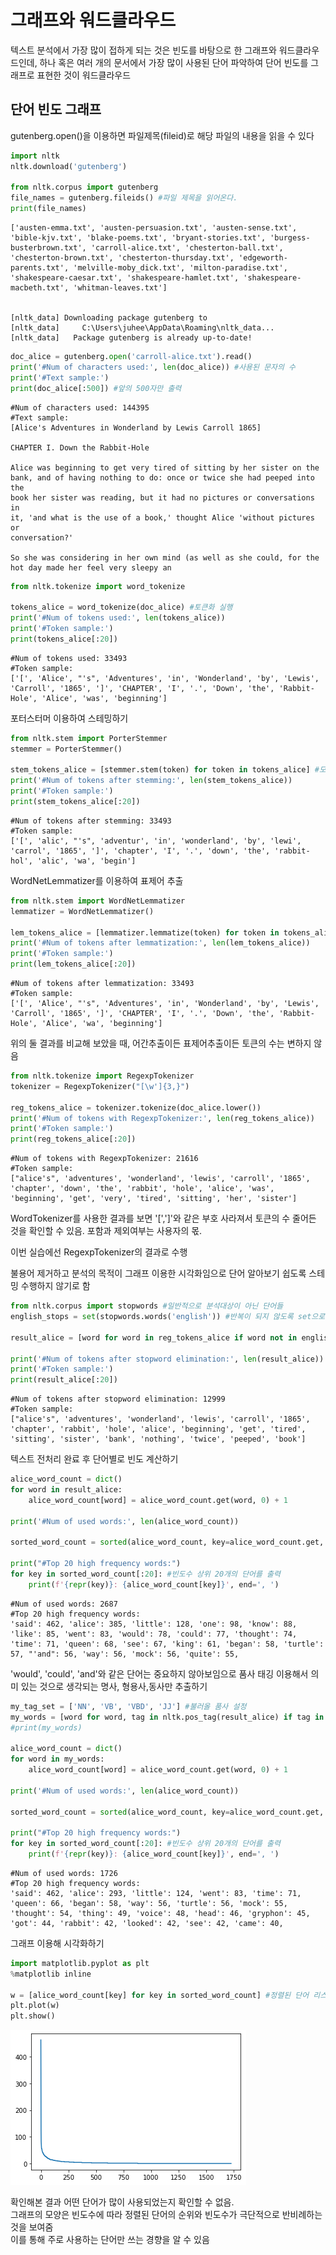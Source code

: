 # 그래프와 워드클라우드

텍스트 분석에서 가장 많이 접하게 되는 것은 빈도를 바탕으로 한 그래프와 워드클라우드인데, 하나 혹은 여러 개의 문서에서 가장 많이 사용된 단어 파악하여 단어 빈도를 그래프로 표현한 것이 워드클라우드 

## 단어 빈도 그래프

gutenberg.open()을 이용하면 파일제목(fileid)로 해당 파일의 내용을 읽을 수 있다


```python
import nltk
nltk.download('gutenberg')

from nltk.corpus import gutenberg
file_names = gutenberg.fileids() #파일 제목을 읽어온다.
print(file_names)
```

    ['austen-emma.txt', 'austen-persuasion.txt', 'austen-sense.txt', 'bible-kjv.txt', 'blake-poems.txt', 'bryant-stories.txt', 'burgess-busterbrown.txt', 'carroll-alice.txt', 'chesterton-ball.txt', 'chesterton-brown.txt', 'chesterton-thursday.txt', 'edgeworth-parents.txt', 'melville-moby_dick.txt', 'milton-paradise.txt', 'shakespeare-caesar.txt', 'shakespeare-hamlet.txt', 'shakespeare-macbeth.txt', 'whitman-leaves.txt']
    

    [nltk_data] Downloading package gutenberg to
    [nltk_data]     C:\Users\juhee\AppData\Roaming\nltk_data...
    [nltk_data]   Package gutenberg is already up-to-date!
    


```python
doc_alice = gutenberg.open('carroll-alice.txt').read()
print('#Num of characters used:', len(doc_alice)) #사용된 문자의 수
print('#Text sample:')
print(doc_alice[:500]) #앞의 500자만 출력
```

    #Num of characters used: 144395
    #Text sample:
    [Alice's Adventures in Wonderland by Lewis Carroll 1865]
    
    CHAPTER I. Down the Rabbit-Hole
    
    Alice was beginning to get very tired of sitting by her sister on the
    bank, and of having nothing to do: once or twice she had peeped into the
    book her sister was reading, but it had no pictures or conversations in
    it, 'and what is the use of a book,' thought Alice 'without pictures or
    conversation?'
    
    So she was considering in her own mind (as well as she could, for the
    hot day made her feel very sleepy an
    


```python
from nltk.tokenize import word_tokenize

tokens_alice = word_tokenize(doc_alice) #토큰화 실행
print('#Num of tokens used:', len(tokens_alice))
print('#Token sample:')
print(tokens_alice[:20])
```

    #Num of tokens used: 33493
    #Token sample:
    ['[', 'Alice', "'s", 'Adventures', 'in', 'Wonderland', 'by', 'Lewis', 'Carroll', '1865', ']', 'CHAPTER', 'I', '.', 'Down', 'the', 'Rabbit-Hole', 'Alice', 'was', 'beginning']
    

포터스터머 이용하여 스테밍하기 


```python
from nltk.stem import PorterStemmer
stemmer = PorterStemmer()

stem_tokens_alice = [stemmer.stem(token) for token in tokens_alice] #모든 토큰에 대해 스테밍 실행
print('#Num of tokens after stemming:', len(stem_tokens_alice))
print('#Token sample:')
print(stem_tokens_alice[:20])
```

    #Num of tokens after stemming: 33493
    #Token sample:
    ['[', 'alic', "'s", 'adventur', 'in', 'wonderland', 'by', 'lewi', 'carrol', '1865', ']', 'chapter', 'I', '.', 'down', 'the', 'rabbit-hol', 'alic', 'wa', 'begin']
    

WordNetLemmatizer를 이용하여 표제어 추출


```python
from nltk.stem import WordNetLemmatizer
lemmatizer = WordNetLemmatizer()

lem_tokens_alice = [lemmatizer.lemmatize(token) for token in tokens_alice] #모든 토큰에 대해 스테밍 실행
print('#Num of tokens after lemmatization:', len(lem_tokens_alice))
print('#Token sample:')
print(lem_tokens_alice[:20])
```

    #Num of tokens after lemmatization: 33493
    #Token sample:
    ['[', 'Alice', "'s", 'Adventures', 'in', 'Wonderland', 'by', 'Lewis', 'Carroll', '1865', ']', 'CHAPTER', 'I', '.', 'Down', 'the', 'Rabbit-Hole', 'Alice', 'wa', 'beginning']
    

위의 둘 결과를 비교해 보았을 때, 어간추출이든 표제어추출이든 토큰의 수는 변하지 않음


```python
from nltk.tokenize import RegexpTokenizer
tokenizer = RegexpTokenizer("[\w']{3,}") 

reg_tokens_alice = tokenizer.tokenize(doc_alice.lower())
print('#Num of tokens with RegexpTokenizer:', len(reg_tokens_alice))
print('#Token sample:')
print(reg_tokens_alice[:20])
```

    #Num of tokens with RegexpTokenizer: 21616
    #Token sample:
    ["alice's", 'adventures', 'wonderland', 'lewis', 'carroll', '1865', 'chapter', 'down', 'the', 'rabbit', 'hole', 'alice', 'was', 'beginning', 'get', 'very', 'tired', 'sitting', 'her', 'sister']
    

WordTokenizer를 사용한 결과를 보면 '[',']'와 같은 부호 사라져서 토큰의 수 줄어든 것을 확인할 수 있음. 포함과 제외여부는 사용자의 몫. 

이번 실습에선 RegexpTokenizer의 결과로 수행  
  
불용어 제거하고 분석의 목적이 그래프 이용한 시각화임으로 단어 알아보기 쉽도록 스테밍 수행하지 않기로 함


```python
from nltk.corpus import stopwords #일반적으로 분석대상이 아닌 단어들
english_stops = set(stopwords.words('english')) #반복이 되지 않도록 set으로 변환

result_alice = [word for word in reg_tokens_alice if word not in english_stops] #stopwords를 제외한 단어들만으로 list를 생성

print('#Num of tokens after stopword elimination:', len(result_alice))
print('#Token sample:')
print(result_alice[:20])
```

    #Num of tokens after stopword elimination: 12999
    #Token sample:
    ["alice's", 'adventures', 'wonderland', 'lewis', 'carroll', '1865', 'chapter', 'rabbit', 'hole', 'alice', 'beginning', 'get', 'tired', 'sitting', 'sister', 'bank', 'nothing', 'twice', 'peeped', 'book']
    

텍스트 전처리 완료 후 단어별로 빈도 계산하기 


```python
alice_word_count = dict()
for word in result_alice:
    alice_word_count[word] = alice_word_count.get(word, 0) + 1

print('#Num of used words:', len(alice_word_count))

sorted_word_count = sorted(alice_word_count, key=alice_word_count.get, reverse=True)

print("#Top 20 high frequency words:")
for key in sorted_word_count[:20]: #빈도수 상위 20개의 단어를 출력
    print(f'{repr(key)}: {alice_word_count[key]}', end=', ')
```

    #Num of used words: 2687
    #Top 20 high frequency words:
    'said': 462, 'alice': 385, 'little': 128, 'one': 98, 'know': 88, 'like': 85, 'went': 83, 'would': 78, 'could': 77, 'thought': 74, 'time': 71, 'queen': 68, 'see': 67, 'king': 61, 'began': 58, 'turtle': 57, "'and": 56, 'way': 56, 'mock': 56, 'quite': 55, 

'would', 'could', 'and'와 같은 단어는 중요하지 않아보임으로 품사 태깅 이용해서 의미 있는 것으로 생각되는 명사, 형용사,동사만 추출하기


```python
my_tag_set = ['NN', 'VB', 'VBD', 'JJ'] #불러올 품사 설정
my_words = [word for word, tag in nltk.pos_tag(result_alice) if tag in my_tag_set]
#print(my_words)

alice_word_count = dict()
for word in my_words:
    alice_word_count[word] = alice_word_count.get(word, 0) + 1

print('#Num of used words:', len(alice_word_count))

sorted_word_count = sorted(alice_word_count, key=alice_word_count.get, reverse=True)

print("#Top 20 high frequency words:")
for key in sorted_word_count[:20]: #빈도수 상위 20개의 단어를 출력
    print(f'{repr(key)}: {alice_word_count[key]}', end=', ')
```

    #Num of used words: 1726
    #Top 20 high frequency words:
    'said': 462, 'alice': 293, 'little': 124, 'went': 83, 'time': 71, 'queen': 66, 'began': 58, 'way': 56, 'turtle': 56, 'mock': 55, 'thought': 54, 'thing': 49, 'voice': 48, 'head': 46, 'gryphon': 45, 'got': 44, 'rabbit': 42, 'looked': 42, 'see': 42, 'came': 40, 

그래프 이용해 시각화하기 


```python
import matplotlib.pyplot as plt
%matplotlib inline

w = [alice_word_count[key] for key in sorted_word_count] #정렬된 단어 리스트에 대해 빈도수를 가져와서 리스트 생성
plt.plot(w)
plt.show()
```


![png](output_21_0.png)


확인해본 결과 어떤 단어가 많이 사용되었는지 확인할 수 없음.  
그래프의 모양은 빈도수에 따라 정렬된 단어의 순위와 빈도수가 극단적으로 반비례하는 것을 보여줌  
이를 통해 주로 사용하는 단어만 쓰는 경향을 알 수 있음
